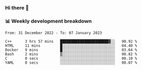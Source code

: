 ### Hi there 👋

### 📊 Weekly development breakdown
<!--START_SECTION:waka-->

```text
From: 31 December 2022 - To: 07 January 2023

C++      3 hrs 57 mins   ██████████████████████▓░░   90.92 %
HTML     11 mins         █░░░░░░░░░░░░░░░░░░░░░░░░   04.40 %
Docker   9 mins          █░░░░░░░░░░░░░░░░░░░░░░░░   03.64 %
Bash     2 mins          ▒░░░░░░░░░░░░░░░░░░░░░░░░   00.82 %
C        0 secs          ░░░░░░░░░░░░░░░░░░░░░░░░░   00.10 %
YAML     0 secs          ░░░░░░░░░░░░░░░░░░░░░░░░░   00.07 %
```

<!--END_SECTION:waka-->
